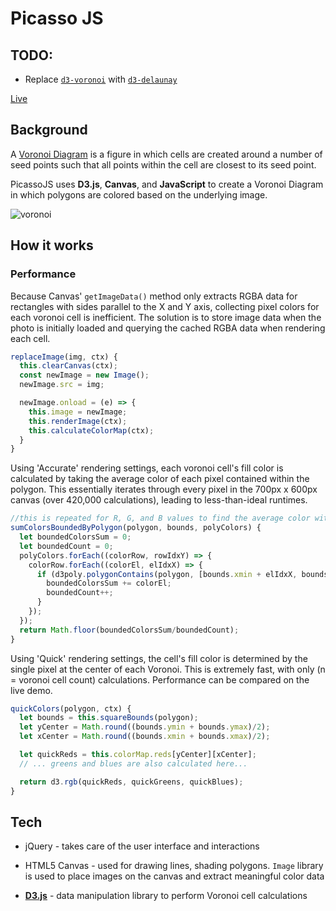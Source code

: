 # Picasso JS

## TODO:
- Replace [`d3-voronoi`](https://github.com/d3/d3-voronoi) with [`d3-delaunay`](https://github.com/d3/d3-delaunay)

[Live](http://vorpus.github.io/PicassoJS/)

## Background

A [Voronoi Diagram](https://en.wikipedia.org/wiki/Voronoi_diagram) is a figure in which cells are created around a number of seed points such that all points within the cell are closest to its seed point.

PicassoJS uses **D3.js**, **Canvas**, and **JavaScript** to create a Voronoi Diagram in which polygons are colored based on the underlying image.

![voronoi](./wireframe/demo2.gif)

## How it works

### Performance
Because Canvas' `getImageData()` method only extracts RGBA data for rectangles with sides parallel to the X and Y axis, collecting pixel colors for each voronoi cell is inefficient. The solution is to store image data when the photo is initially loaded and querying the cached RGBA data when rendering each cell.


```javascript
replaceImage(img, ctx) {
  this.clearCanvas(ctx);
  const newImage = new Image();
  newImage.src = img;

  newImage.onload = (e) => {
    this.image = newImage;
    this.renderImage(ctx);
    this.calculateColorMap(ctx);
  }
}
```

Using 'Accurate' rendering settings, each voronoi cell's fill color is calculated by taking the average color of each pixel contained within the polygon. This essentially iterates through every pixel in the 700px x 600px canvas (over 420,000 calculations), leading to less-than-ideal runtimes.

```javascript
//this is repeated for R, G, and B values to find the average color within the cell
sumColorsBoundedByPolygon(polygon, bounds, polyColors) {
  let boundedColorsSum = 0;
  let boundedCount = 0;
  polyColors.forEach((colorRow, rowIdxY) => {
    colorRow.forEach((colorEl, elIdxX) => {
      if (d3poly.polygonContains(polygon, [bounds.xmin + elIdxX, bounds.ymin + rowIdxY])) {
        boundedColorsSum += colorEl;
        boundedCount++;
      }
    });
  });
  return Math.floor(boundedColorsSum/boundedCount);
}
```

Using 'Quick' rendering settings, the cell's fill color is determined by the single pixel at the center of each Voronoi. This is extremely fast, with only (n = voronoi cell count) calculations. Performance can be compared on the live demo.

```javascript
quickColors(polygon, ctx) {
  let bounds = this.squareBounds(polygon);
  let yCenter = Math.round((bounds.ymin + bounds.ymax)/2);
  let xCenter = Math.round((bounds.xmin + bounds.xmax)/2);

  let quickReds = this.colorMap.reds[yCenter][xCenter];
  // ... greens and blues are also calculated here...

  return d3.rgb(quickReds, quickGreens, quickBlues);
}
```

## Tech

* jQuery - takes care of the user interface and interactions

* HTML5 Canvas - used for drawing lines, shading polygons. `Image` library is used to place images on the canvas and extract meaningful color data

* **[D3.js](https://d3js.org/)** - data manipulation library to perform Voronoi cell calculations
